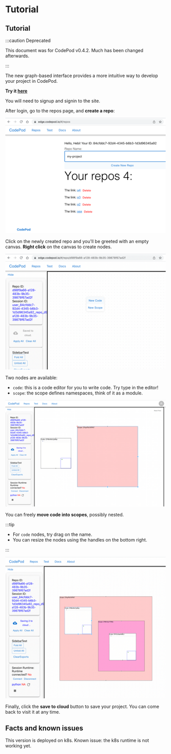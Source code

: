 # Tutorial

## Tutorial

:::caution Deprecated

This document was for CodePod v0.4.2. Much has been changed afterwards.

:::

The new graph-based interface provides a more intuitive way to develop your project in CodePod.

**Try it [here](https://app.codepod.io)**

You will need to signup and signin to the site.

After login, go to the repos page, and **create a repo**:

![create-repo](./assets/create-repo.png)

Click on the newly created repo and you'll be greeted with an empty canvas. **Right click** on the canvas to create nodes.

![create-repo](./assets/right-click.png)

Two nodes are available:

- `code`: this is a code editor for you to write code. Try type in the editor!
- `scope`: the scope defines namespaces, think of it as a module.

![code-and-scope](./assets/code-and-scope.png)

You can freely **move code into scopes**, possibly nested.

:::tip

- For `code` nodes, try drag on the name.
- You can resize the nodes using the handles on the bottom right.

:::

![drag-and-nest](./assets/drag-and-nest.png)

Finally, click the **save to cloud** button to save your project. You can come back to visit it at any time.

## Facts and known issues

This version is deployed on k8s. Known issue: the k8s runtime is not working
yet.
